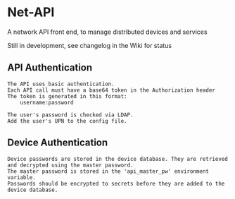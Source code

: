 # Net-API
A network API front end, to manage distributed devices and services

Still in development, see changelog in the Wiki for status

## API Authentication
    The API uses basic authentication.
    Each API call must have a base64 token in the Authorization header
    The token is generated in this format:
        username:password
    
    The user's password is checked via LDAP. 
    Add the user's UPN to the config file.
    
    
## Device Authentication
    Device passwords are stored in the device database. They are retrieved and decrypted using the master password.
    The master password is stored in the 'api_master_pw' environment variable.
    Passwords should be encrypted to secrets before they are added to the device database.


